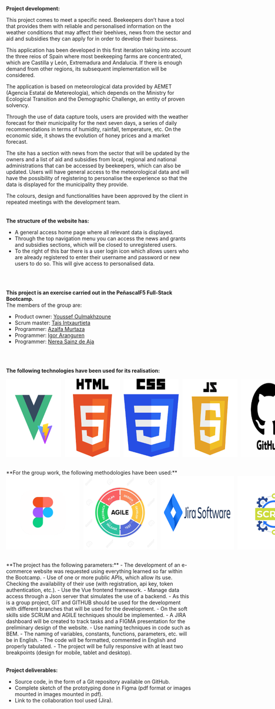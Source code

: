 
**Project development:**

This project comes to meet a specific need. Beekeepers don’t have a tool that provides them with reliable and personalised information on the weather conditions that may affect their beehives, news from the sector and aid and subsidies they can apply for in order to develop their business.<br>

This application has been developed in this first iteration taking into account the three reios of Spain where most beekeeping farms are concentrated, which are Castilla y León, Extremadura and Andalucia. If there is enough demand from other regions, its subsequent implementation will be considered.<br>

The application is based on meteorological data provided by AEMET (Agencia Estatal de Metereología), which depends on the Ministry for Ecological Transition and the Demographic Challenge, an entity of proven solvency.<br>

Through the use of data capture tools, users are provided with the weather forecast for their municipality for the next seven days, a series of daily recommendations in terms of humidity, rainfall, temperature, etc. On the economic side, it shows the evolution of honey prices and a market forecast.<br>

The site has a section with news from the sector that will be updated by the owners and a list of aid and subsidies from local, regional and national administrations that can be accessed by beekeepers, which can also be updated.
Users will have general access to the meteorological data and will have the possibility of registering to personalise the experience so that the data is displayed for the municipality they provide.<br>

The colours, design and functionalities have been approved by the client in repeated meetings with the development team.<br>
<br>
<br>
**The structure of the website has:**
- A general access home page where all relevant data is displayed.
- Through the top navigation menu you can access the news and grants and subsidies sections, which will be closed to unregistered users.
- To the right of this bar there is a user login icon which allows users who are already registered to enter their username and password or new users to do so. This will give access to personalised data.
<br>
<br>

**This project is an exercise carried out in the PeñascalF5 Full-Stack Bootcamp.**<br>
The members of the group are:
- Product owner: [Youssef Oulmakhzoune](https://github.com/SideWalk29)
- Scrum master: [Tais Intxaurtieta](https://github.com/intxaurtietadev)
- Programmer: [Azalfa Murtaza](https://github.com/zille5)
- Programmer: [Igor Aranguren](https://github.com/igoribon)
- Programmer: [Nerea Sainz de Aja](https://github.com/nereasaga)
<br>
<br>

**The following technologies have been used for its realisation:**
<div style="display: flex; gap: 10px;">
  <img src="frontend/public/Icon/vue-vite-icon.webp" alt="Descripción 1" width="150"/>
  <img src="/frontend/public/Icon/html5.png" alt="Descripción 2" width="150"/>
  <img src="/frontend/public/Icon/CSS3.jpg" alt="Descripción 2" width="150"/>
  <img src="/frontend/public/Icon/javascript.png" alt="Descripción 2" width="150"/>
  <img src="/frontend/public/Icon/github.jpg" alt="Descripción 2" width="150"/>
  </div>
<br>
<br>
**For the group work, the following methodologies have been used:**
<div style="display: flex; gap: 10px;">
    <img src="frontend/public/Icon/figma.webp" alt="Descripción 1" width="200"/>
  <img src="frontend/public/Icon/agile.jpg" alt="Descripción 1" width="200"/>
  <img src="/frontend/public/Icon/jira.png" alt="Descripción 2" width="200"/>
  <img src="/frontend/public/Icon/scrum.jpg" alt="Descripción 2" width="200"/>
  </div>
<br>
<br>
**The project has the following parameters:**
- The development of an e-commerce website was requested using everything learned so far within the Bootcamp.
- Use of one or more public APIs, which allow its use. Checking the availability of their use (with registration, api key, token authentication, etc.).
- Use the Vue frontend framework.
- Manage data access through a Json server that simulates the use of a backend.
- As this is a group project, GIT and GITHUB should be used for the development with different branches that will be used for the development.
- On the soft skills side SCRUM and AGILE techniques should be implemented.
- A JIRA dashboard will be created to track tasks and a FIGMA presentation for the preliminary design of the website.
- Use naming techniques in code such as BEM.
- The naming of variables, constants, functions, parameters, etc. will be in English.
- The code will be formatted, commented in English and properly tabulated.
- The project will be fully responsive with at least two breakpoints (design for mobile, tablet and desktop).
<br>
<br>

**Project deliverables:**
- Source code, in the form of a Git repository available on GitHub.
- Complete sketch of the prototyping done in Figma (pdf format or images mounted in images mounted in pdf).
- Link to the collaboration tool used (Jira).
